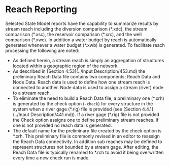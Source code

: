 # Reach Reporting #

Selected State Model reports have the capability to summarize results by stream reach including the diversion 
comparison (\*.xdc), the stream comparison (\*.xsc), the reservoir comparison (\*.xrc), and the well comparison (\*.xwc). 
In addition a water budget by reach is automatically generated whenever a water budget (\*.xwb) is generated. To facilitate 
reach processing the following are noted:

* As defined herein, a stream reach is simply an aggregation of structures located within a geographic region of the network.  
* As described in [Section 4.53](../Input Description/453.md) the preliminary Reach Data file contains two components; Reach Data and Node Data. 
Reach data is used to define how one stream reach is connected to another. Node data is used to assign a stream (river) node to a stream reach.
* To eliminate the need to build a Reach Data file, a preliminary one (\*.xrh) is generated by the check option (`-check`) for 
every structure in the system when a river gage (\*.rig) file is provided (see [Section 4.4.1](../Input Description/441.md)). If a river gage (\*.rig) file is 
not provided the Check option assigns one to define preliminary stream reaches. If one is not provided no reach data is generated.
* The default name for the preliminary file created by the check option is \*.xrh. This preliminary file is commonly revised in 
an editor to reassign the Reach Data connectivity. In addition sub reaches may be defined to represent structures not bounded 
by a stream gage. After editing, the Reach Data file is typically renamed to \*.rch to avoid it being overwritten every time a 
new check run is made.
